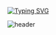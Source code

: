 [![Typing SVG](https://readme-typing-svg.demolab.com?font=Fira+Code&weight=700&size=25&duration=4000&pause=4000&color=2D8AFF&width=435&lines=Hi;My+Name+is+taeseong+An;My+job+is+front-end)](https://git.io/typing-svg)

![header](https://capsule-render.vercel.app/api?text=Hello%World!)


